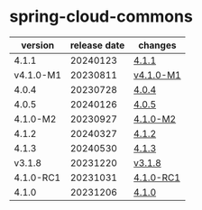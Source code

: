 # spring-cloud-commons

|  version  | release date |               changes                |
|-----------|--------------|--------------------------------------|
| 4.1.1     | 20240123     | [4.1.1](./4.1.1-20240123.md)         |
| v4.1.0-M1 | 20230811     | [v4.1.0-M1](./v4.1.0-M1-20230811.md) |
| 4.0.4     | 20230728     | [4.0.4](./4.0.4-20230728.md)         |
| 4.0.5     | 20240126     | [4.0.5](./4.0.5-20240126.md)         |
| 4.1.0-M2  | 20230927     | [4.1.0-M2](./4.1.0-M2-20230927.md)   |
| 4.1.2     | 20240327     | [4.1.2](./4.1.2-20240327.md)         |
| 4.1.3     | 20240530     | [4.1.3](./4.1.3-20240530.md)         |
| v3.1.8    | 20231220     | [v3.1.8](./v3.1.8-20231220.md)       |
| 4.1.0-RC1 | 20231031     | [4.1.0-RC1](./4.1.0-RC1-20231031.md) |
| 4.1.0     | 20231206     | [4.1.0](./4.1.0-20231206.md)         |

